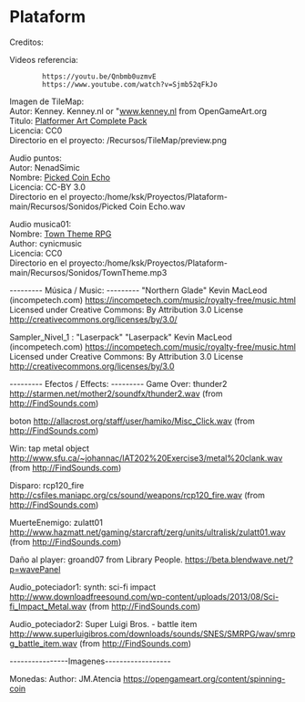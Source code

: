 # Plataform


Creditos:

Videos referencia:

            https://youtu.be/Qnbmb0uzmvE            
            https://www.youtube.com/watch?v=Sjmb52qFkJo

Imagen de TileMap:   
            Autor: Kenney. Kenney.nl or "www.kenney.nl from OpenGameArt.org            
            Titulo: [Platformer Art Complete Pack](https://opengameart.org/content/platformer-art-complete-pack-often-updated)              
            Licencia: CC0            
            Directorio en el proyecto: /Recursos/TileMap/preview.png            
            
Audio puntos:  
	Autor: NenadSimic  
            Nombre: [Picked Coin Echo](https://opengameart.org/content/picked-coin-echo)     
            Licencia: CC-BY 3.0  
            Directorio en el proyecto:/home/ksk/Proyectos/Plataform-main/Recursos/Sonidos/Picked Coin Echo.wav
	
Audio musica01:  
	Nombre: [Town Theme RPG](https://opengameart.org/content/town-theme-rpg)  
	Author: cynicmusic  
            Licencia: CC0  
	Directorio en el proyecto:/home/ksk/Proyectos/Plataform-main/Recursos/Sonidos/TownTheme.mp3  
	
	
--------- Música / Music:  --------- 
"Northern Glade" Kevin MacLeod (incompetech.com)
https://incompetech.com/music/royalty-free/music.html
Licensed under Creative Commons: By Attribution 3.0 License
http://creativecommons.org/licenses/by/3.0/

Sampler_Nivel_1 : "Laserpack" 
"Laserpack" Kevin MacLeod (incompetech.com)
https://incompetech.com/music/royalty-free/music.html
Licensed under Creative Commons: By Attribution 3.0 License
http://creativecommons.org/licenses/by/3.0

--------- Efectos / Effects:  --------- 
Game Over: thunder2
http://starmen.net/mother2/soundfx/thunder2.wav
(from http://FindSounds.com)

boton
http://allacrost.org/staff/user/hamiko/Misc_Click.wav 
(from http://FindSounds.com)

Win: tap metal object
http://www.sfu.ca/~johannac/IAT202%20Exercise3/metal%20clank.wav
(from http://FindSounds.com)

Disparo: rcp120_fire
http://csfiles.maniapc.org/cs/sound/weapons/rcp120_fire.wav
(from http://FindSounds.com)

MuerteEnemigo: zulatt01
http://www.hazmatt.net/gaming/starcraft/zerg/units/ultralisk/zulatt01.wav
(from http://FindSounds.com)

Daño al player: groand07
from Library People.
https://beta.blendwave.net/?p=wavePanel

Audio_poteciador1: synth: sci-fi impact
http://www.downloadfreesound.com/wp-content/uploads/2013/08/Sci-fi_Impact_Metal.wav
(from http://FindSounds.com)

Audio_poteciador2: Super Luigi Bros. - battle item
http://www.superluigibros.com/downloads/sounds/SNES/SMRPG/wav/smrpg_battle_item.wav
(from http://FindSounds.com)



----------------Imagenes------------------

Monedas:
Author: JM.Atencia
https://opengameart.org/content/spinning-coin

